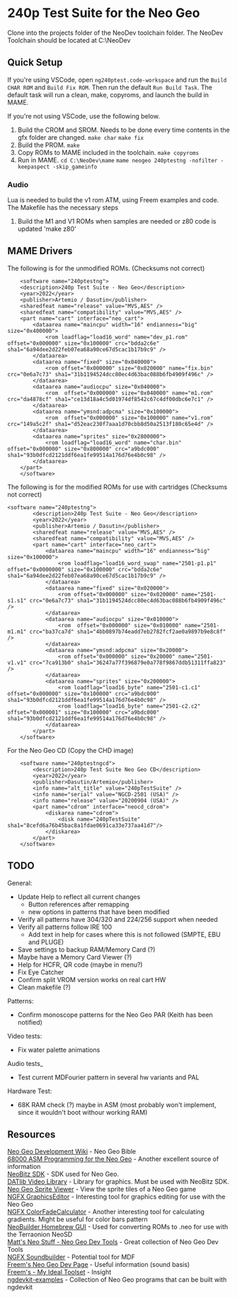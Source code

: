 # 240p Test Suite for the Neo Geo

Clone into the projects folder of the NeoDev toolchain folder. The NeoDev Toolchain should be located at C:\NeoDev

## Quick Setup

If you're using VSCode, open `ng240ptest.code-workspace` and run the `Build CHAR ROM` and `Build Fix ROM`. Then run the default `Run Build Task`. The default task will run a clean, make, copyroms, and launch the build in MAME.

If you're not using VSCode, use the following below.

1. Build the CROM and SROM. Needs to be done every time contents in the gfx folder are changed.
`make char`
`make fix`
2. Build the PROM.
`make`
3. Copy ROMs to MAME included in the toolchain.
`make copyroms`
4. Run in MAME.
`cd C:\NeoDev\mame`
`mame neogeo 240ptestng -nofilter -keepaspect -skip_gameinfo`

### Audio 
Lua is needed to build the v1 rom ATM, using Freem examples and code. The Makefile has the necessary steps

1. Build the M1 and V1 ROMs when samples are needed or z80 code is updated
'make z80'

## MAME Drivers
The following is for the unmodified ROMs. (Checksums not correct)
```
	<software name="240ptestng">
	<description>240p Test Suite - Neo Geo</description>
	<year>2022</year>
	<publisher>Artemio / Dasutin</publisher>
	<sharedfeat name="release" value="MVS,AES" />
	<sharedfeat name="compatibility" value="MVS,AES" />
	<part name="cart" interface="neo_cart">
		<dataarea name="maincpu" width="16" endianness="big" size="0x400000">
			<rom loadflag="load16_word" name="dev_p1.rom" offset="0x000000" size="0x100000" crc="bdda2c6e" sha1="6a94dee2d22feb07ea68a90ce67d5cac1b17b9c9" />
		</dataarea>
		<dataarea name="fixed" size="0x040000">
			<rom offset="0x000000" size="0x020000" name="fix.bin" crc="0e6a7c73" sha1="31b1194524dcc80ec4d63bac088b6fb4909f496c" />
		</dataarea>
		<dataarea name="audiocpu" size="0x040000">
			<rom  offset="0x000000" size="0x040000" name="m1.rom" crc="da4878cf" sha1="ce13d18a4c5d01974df8542c67c4df00dbc6e7c1" />
		</dataarea>
		<dataarea name="ymsnd:adpcma" size="0x100000">
			<rom  offset="0x000000" size="0x100000" name="v1.rom" crc="149a5c2f" sha1="d52eac230f7aaa1d70cbb8d50a2513f180c65e4d" />
		</dataarea>
		<dataarea name="sprites" size="0x2800000">
			<rom loadflag="load16_word" name="char.bin" offset="0x000000" size="0x800000" crc="a9bdc000" sha1="93b0dfcd2121ddf6ea1fe99514a176d76e4b0c98" />
		</dataarea>
	</part>
	</software>
```
The following is for the modified ROMs for use with cartridges (Checksums not correct)
```
<software name="240ptestng">
		<description>240p Test Suite - Neo Geo</description>
		<year>2022</year>
		<publisher>Artemio / Dasutin</publisher>
		<sharedfeat name="release" value="MVS,AES" />
		<sharedfeat name="compatibility" value="MVS,AES" />
		<part name="cart" interface="neo_cart">
			<dataarea name="maincpu" width="16" endianness="big" size="0x100000">
				<rom loadflag="load16_word_swap" name="2501-p1.p1" offset="0x0000000" size="0x100000" crc="bdda2c6e" sha1="6a94dee2d22feb07ea68a90ce67d5cac1b17b9c9" />
			</dataarea>
			<dataarea name="fixed" size="0x020000">
				<rom offset="0x000000" size="0x020000" name="2501-s1.s1" crc="0e6a7c73" sha1="31b1194524dcc80ec4d63bac088b6fb4909f496c" />
			</dataarea>
			<dataarea name="audiocpu" size="0x010000">
				<rom  offset="0x000000" size="0x010000" name="2501-m1.m1" crc="ba37ca7d" sha1="4bb0897b74eadd7eb2782fcf2ae0a9897b9e8c8f" />
			</dataarea>
			<dataarea name="ymsnd:adpcma" size="0x20000">
				<rom offset="0x000000" size="0x20000" name="2501-v1.v1" crc="7ca913b0" sha1="36247a77f396879e0a778f9867ddb51311ffa823" />
			</dataarea>
			<dataarea name="sprites" size="0x200000">
				<rom loadflag="load16_byte" name="2501-c1.c1" offset="0x000000" size="0x100000" crc="a9bdc000" sha1="93b0dfcd2121ddf6ea1fe99514a176d76e4b0c98" />
				<rom loadflag="load16_byte" name="2501-c2.c2" offset="0x000001" size="0x100000" crc="a9bdc000" sha1="93b0dfcd2121ddf6ea1fe99514a176d76e4b0c98" />
			</dataarea>
		</part>
	</software>
```
For the Neo Geo CD (Copy the CHD image)
```
	<software name="240ptestngcd">
		<description>240p Test Suite Neo Geo CD</description>
		<year>2022</year>
		<publisher>Dasutin/Artemio</publisher>
		<info name="alt_title" value="240pTestSuite" />
		<info name="serial" value="NGCD-2501 (USA)" />
		<info name="release" value="20200904 (USA)" />
		<part name="cdrom" interface="neocd_cdrom">
			<diskarea name="cdrom">
				<disk name="240pTestSuite" sha1="8cefd6a76b45bac8a1fdae0691ca33e737aa41d7"/>
			</diskarea>
		</part>
	</software>
```

## TODO

General:
- Update Help to reflect all current changes
	- Button references after remapping
	- new options in patterns that have been modified
- Verify all patterns have 304/320 and 224/256 support when needed
- Verify all patterns follow IRE 100
    - Add text in help for cases where this is not followed (SMPTE, EBU and PLUGE)
- Save settings to backup RAM/Memory Card (?)
- Maybe have a Memory Card Viewer (?)
- Help for HCFR, QR code (maybe in menu?)
- Fix Eye Catcher
- Confirm split VROM version works on real cart HW 
- Clean makefile (?)

Patterns:
- Confirm monoscope patterns for the Neo Geo PAR (Keith has been notified)

Video tests:
- Fix water palette animations

Audio tests_
 - Test current MDFourier pattern in several hw variants and PAL

Hardware Test:
 - 68K RAM check (?) maybe in ASM (most probably won't implement, since it wouldn't boot withour working RAM)

## Resources
[Neo Geo Development Wiki](https://wiki.neogeodev.org/index.php?title=Main_Page) - Neo Geo Bible<br>
[68000 ASM Programming for the Neo Geo](https://www.chibiakumas.com/68000/neogeo.php) - Another excellent source of information<br>
[NeoBitz SDK](http://sebastianmihai.com/neogeo-neo-thunder.html) - SDK used for Neo Geo.<br>
[DATlib Video Library](https://www.yaronet.com/topics/189390-datlib-update-03) - Library for graphics. Must be used with NeoBitz SDK.<br>
[Neo Geo Sprite Viewer](https://neospriteviewer.mattgreer.dev/) - View the sprite tiles of a Neo Geo game<br>
[NGFX GraphicsEditor](https://blastar.citavia.de/index.php?controller=post&action=view&id_post=37) - Interesting tool for graphics editing for use with the Neo Geo<br>
[NGFX ColorFadeCalculator](https://blastar.citavia.de/index.php?controller=post&action=view&id_post=34) - Another interesting tool for calculating gradients. Might be useful for color bars pattern<br>
[NeoBuilder Homebrew GUI](https://bidouillouzzz.blogspot.com/2022/02/neobuilder-homebrew-gui.html#more) - Used for converting ROMs to .neo for use with the Terraonion NeoSD<br>
[Matt's Neo Stuff - Neo Geo Dev Tools](https://neogeo.mattgreer.dev/tools) - Great collection of Neo Geo Dev Tools<br>
[NGFX Soundbuilder](https://blastar.citavia.de/index.php?controller=blog&action=view&category=ngfx-toolchain) - Potential tool for MDF<br>
[Freem's Neo Geo Dev Page](http://www.ajworld.net/neogeodev/) - Useful information (sound basis)<br>
[Freem's - My Ideal Toolset](http://www.ajworld.net/neogeodev/ideal_tools.html) - Insight<br>
[ngdevkit-examples](https://github.com/dciabrin/ngdevkit-examples) - Collection of Neo Geo programs that can be built with ngdevkit<br>
